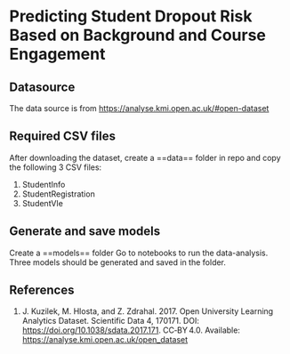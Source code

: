 # Predicting Student Dropout Risk Based on Background and Course Engagement 
## Datasource
The data source is from https://analyse.kmi.open.ac.uk/#open-dataset

## Required CSV files
After downloading the dataset, create a ==data== folder in repo and copy the following 3 CSV files:
1. StudentInfo
2. StudentRegistration
3. StudentVle

## Generate and save models
Create a ==models== folder Go to notebooks to run the data-analysis. Three models should be generated and saved in the folder.



## References
1. J. Kuzilek, M. Hlosta, and Z. Zdrahal. 2017. Open University Learning Analytics Dataset. Scientific Data 4, 170171. DOI: https://doi.org/10.1038/sdata.2017.171. CC‑BY 4.0. Available: https://analyse.kmi.open.ac.uk/open_dataset